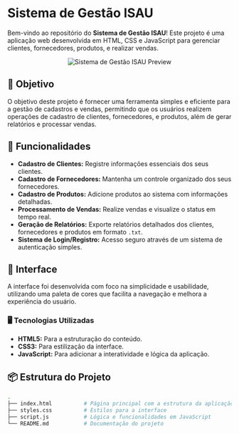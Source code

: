 # Sistema de Gestão ISAU

Bem-vindo ao repositório do **Sistema de Gestão ISAU**! Este projeto é uma aplicação web desenvolvida em HTML, CSS e JavaScript para gerenciar clientes, fornecedores, produtos, e realizar vendas. 

<p align="center">
  <img src="link_da_imagem_de_preview" alt="Sistema de Gestão ISAU Preview">
</p>

## 🎯 Objetivo

O objetivo deste projeto é fornecer uma ferramenta simples e eficiente para a gestão de cadastros e vendas, permitindo que os usuários realizem operações de cadastro de clientes, fornecedores, e produtos, além de gerar relatórios e processar vendas.

## 🚀 Funcionalidades

- **Cadastro de Clientes:** Registre informações essenciais dos seus clientes.
- **Cadastro de Fornecedores:** Mantenha um controle organizado dos seus fornecedores.
- **Cadastro de Produtos:** Adicione produtos ao sistema com informações detalhadas.
- **Processamento de Vendas:** Realize vendas e visualize o status em tempo real.
- **Geração de Relatórios:** Exporte relatórios detalhados dos clientes, fornecedores e produtos em formato `.txt`.
- **Sistema de Login/Registro:** Acesso seguro através de um sistema de autenticação simples.

## 🎨 Interface

A interface foi desenvolvida com foco na simplicidade e usabilidade, utilizando uma paleta de cores que facilita a navegação e melhora a experiência do usuário.

### 🖥️ Tecnologias Utilizadas

- **HTML5:** Para a estruturação do conteúdo.
- **CSS3:** Para estilização da interface.
- **JavaScript:** Para adicionar a interatividade e lógica da aplicação.

## 📦 Estrutura do Projeto

```bash
.
├── index.html          # Página principal com a estrutura da aplicação
├── styles.css          # Estilos para a interface
├── script.js           # Lógica e funcionalidades em JavaScript
└── README.md           # Documentação do projeto


